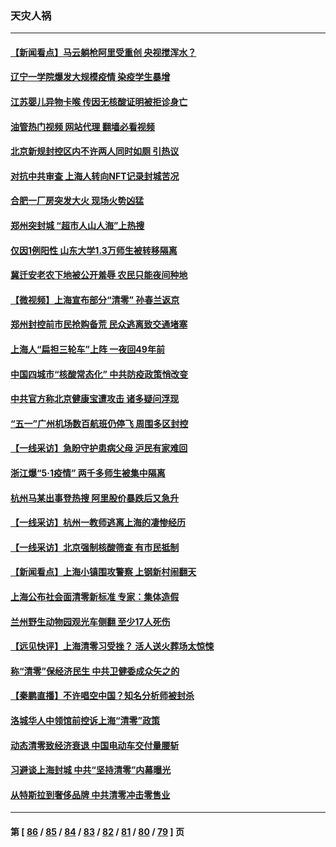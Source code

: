 ### 天灾人祸
---
#### [【新闻看点】马云躺枪阿里受重创 央视搅浑水？](../../pages/ncid280/n13726396.md?05042045) 
#### [辽宁一学院爆发大规模疫情 染疫学生暴增](../../pages/ncid280/n13726722.md?05042045) 
#### [江苏婴儿异物卡喉 传因无核酸证明被拒诊身亡](../../pages/ncid280/n13726847.md?05042045) 
#### [油管热门视频 网站代理 翻墙必看视频](http://209.222.30.114:81/youtube.html?05042045)
#### [北京新规封控区内不许两人同时如厕 引热议](../../pages/ncid280/n13726848.md?05042045) 
#### [对抗中共审查 上海人转向NFT记录封城苦况](../../pages/ncid280/n13726776.md?05042045) 
#### [合肥一厂房突发大火 现场火势凶猛](../../pages/ncid280/n13726804.md?05042045) 
#### [郑州突封城 “超市人山人海”上热搜](../../pages/ncid280/n13726713.md?05042045) 
#### [仅因1例阳性 山东大学1.3万师生被转移隔离](../../pages/ncid280/n13726585.md?05042045) 
#### [冀迁安老农下地被公开羞辱 农民只能夜间种地](../../pages/ncid280/n13726468.md?05042045) 
#### [【微视频】上海宣布部分“清零” 孙春兰返京](../../pages/ncid280/n13726317.md?05042045) 
#### [郑州封控前市民抢购备荒 民众逃离致交通堵塞](../../pages/ncid280/n13726411.md?05042045) 
#### [上海人“扁担三轮车”上阵 一夜回49年前](../../pages/ncid280/n13726372.md?05042045) 
#### [中国四城市“核酸常态化” 中共防疫政策悄改变](../../pages/ncid280/n13726393.md?05042045) 
#### [中共官方称北京健康宝遭攻击 诸多疑问浮现](../../pages/ncid280/n13726340.md?05042045) 
#### [“五一”广州机场数百航班仍停飞 周围多区封控](../../pages/ncid280/n13726321.md?05042045) 
#### [【一线采访】急盼守护患病父母 沪民有家难回](../../pages/ncid280/n13726256.md?05042045) 
#### [浙江爆“5·1疫情” 两千多师生被集中隔离](../../pages/ncid280/n13726131.md?05042045) 
#### [杭州马某出事登热搜 阿里股价暴跌后又急升](../../pages/ncid280/n13726134.md?05042045) 
#### [【一线采访】杭州一教师逃离上海的凄惨经历](../../pages/ncid280/n13726132.md?05042045) 
#### [【一线采访】北京强制核酸筛查 有市民抵制](../../pages/ncid280/n13726039.md?05042045) 
#### [【新闻看点】上海小镇围攻警察 上钢新村闹翻天](../../pages/ncid280/n13725816.md?05042045) 
#### [上海公布社会面清零新标准 专家：集体造假](../../pages/ncid280/n13725902.md?05042045) 
#### [兰州野生动物园观光车侧翻 至少17人死伤](../../pages/ncid280/n13725869.md?05042045) 
#### [【远见快评】上海清零习受挫？ 活人送火葬场太惊悚](../../pages/ncid280/n13725813.md?05042045) 
#### [称“清零”保经济民生 中共卫健委成众矢之的](../../pages/ncid280/n13725665.md?05042045) 
#### [【秦鹏直播】不许唱空中国？知名分析师被封杀](../../pages/ncid280/n13725611.md?05042045) 
#### [洛城华人中领馆前控诉上海“清零”政策](../../pages/ncid280/n13725818.md?05042045) 
#### [动态清零致经济衰退 中国电动车交付量腰斩](../../pages/ncid280/n13725713.md?05042045) 
#### [习避谈上海封城 中共“坚持清零”内幕曝光](../../pages/ncid280/n13725471.md?05042045) 
#### [从特斯拉到奢侈品牌 中共清零冲击零售业](../../pages/ncid280/n13725698.md?05042045) 

---
#### 第 [ [86](./86.md?05042045) / [85](./85.md?05042045) / [84](./84.md?05042045) / [83](./83.md?05042045) / [82](./82.md?05042045) / [81](./81.md?05042045) / [80](./80.md?05042045) / [79](./79.md?05042045) ] 页
